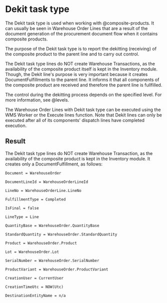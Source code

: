 # Dekit task type
The Dekit task type is used when working with @composite-products. It can usually be seen in Warehouse Order Lines that are a result of the document generation of the procurement document flow when it contains composite products.

The purpose of the Dekit task type is to report the dekitting (receiving) of the composite product to the parent line and to carry out control.

The Dekit task type lines do NOT create Warehouse Transactions, as the availability of the composite product itself is kept in the Inventory module. Though, the Dekit line's purpose is very important because it creates DocumentFulfillments to the parent line. It informs it that all components of the composite product are received and therefore the parent line is fullfilled.

The control during the dekitting process depends on the specified level. For more information, see @levels.

The Warehouse Order Lines with Dekit task type can be executed using the WMS Worker or the Execute lines function.
Note that Dekit lines can only be executed after all of its components' dispatch lines have completed execution.

## Result
The Dekit task type lines do NOT create Warehouse Transaction, as the availability of the composite product is kept in the Inventory module. 
It creates only a DocumentFulfillment, as follows:

`````````
Document = WarehouseOrder

DocumentLineId = WarehouseOrderLineId

LineNo = WarehouseOrderLine.LineNo

FulfillmentType = Completed

IsFinal = false

LineType = Line

QuantityBase = WarehouseOrder.QuantityBase

StandardQuantity = WarehouseOrder.StandardQuantity

Product = WarehouseOrder.Product

Lot = WarehouseOrder.Lot

SerialNumber = WarehouseOrder.SerialNumber

ProductVariant = WarehouseOrder.ProductVariant

CreationUser = CurrentUser

CreationTimeUtc = NOW(Utc)

DestinationEntityName = n/a

`````````
